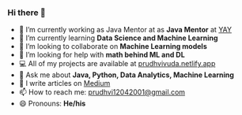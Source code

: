 ### Hi there 👋

- 🔭 I’m currently working as Java Mentor at as **Java Mentor** at [YAY](https://www.gsyay.com/)
- 🌱 I’m currently learning **Data Science and Machine Learning**
- 👯 I’m looking to collaborate on **Machine Learning models**
- 🤔 I’m looking for help with **math behind ML and DL**
- 💻 All of my projects are available at [prudhvivuda.netlify.app](prudhvivuda.netlify.app)
- 💬 Ask me about **Java, Python, Data Analytics, Machine Learning**
- 📝 I write articles on [Medium](https://medium.com/@prudhvi12042001)
- 📫 How to reach me: prudhvi12042001@gmail.com
- 😄 Pronouns: **He/his**


